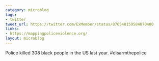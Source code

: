 ```yaml
---
category: microblog
tags:
- twitter
tweet_url: https://twitter.com/ExMember/status/876548159584870400
links:
- https://mappingpoliceviolence.org/
layout: microblog
---
```

Police killed 308 black people in the US last year. #disarmthepolice

